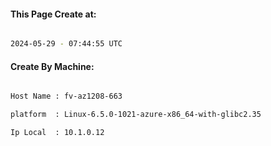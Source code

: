 
   
#### This Page Create at:

```bash

2024-05-29 - 07:44:55 UTC

```

#### Create By Machine:

```bash

Host Name : fv-az1208-663

platform  : Linux-6.5.0-1021-azure-x86_64-with-glibc2.35

Ip Local  : 10.1.0.12

```

